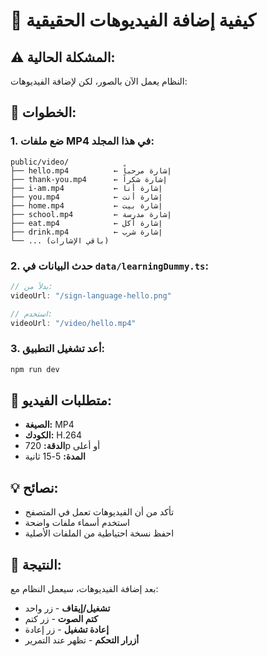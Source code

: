 # 🎥 كيفية إضافة الفيديوهات الحقيقية

## ⚠️ المشكلة الحالية:
النظام يعمل الآن بالصور، لكن لإضافة الفيديوهات:

## 📁 الخطوات:

### 1. **ضع ملفات MP4 في هذا المجلد:**
```
public/video/
├── hello.mp4          ← إشارة مرحباً
├── thank-you.mp4      ← إشارة شكراً
├── i-am.mp4           ← إشارة أنا
├── you.mp4            ← إشارة أنت
├── home.mp4           ← إشارة بيت
├── school.mp4         ← إشارة مدرسة
├── eat.mp4            ← إشارة أكل
├── drink.mp4          ← إشارة شرب
└── ... (باقي الإشارات)
```

### 2. **حدث البيانات في `data/learningDummy.ts`:**
```typescript
// بدلاً من:
videoUrl: "/sign-language-hello.png"

// استخدم:
videoUrl: "/video/hello.mp4"
```

### 3. **أعد تشغيل التطبيق:**
```bash
npm run dev
```

## 🔧 متطلبات الفيديو:
- **الصيغة:** MP4
- **الكودك:** H.264
- **الدقة:** 720p أو أعلى
- **المدة:** 5-15 ثانية

## 💡 نصائح:
- تأكد من أن الفيديوهات تعمل في المتصفح
- استخدم أسماء ملفات واضحة
- احفظ نسخة احتياطية من الملفات الأصلية

## 🚀 النتيجة:
بعد إضافة الفيديوهات، سيعمل النظام مع:
- **تشغيل/إيقاف** - زر واحد
- **كتم الصوت** - زر كتم
- **إعادة تشغيل** - زر إعادة
- **أزرار التحكم** - تظهر عند التمرير

